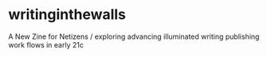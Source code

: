 # writinginthewalls
A New Zine for Netizens / exploring advancing illuminated writing publishing work flows in early 21c
